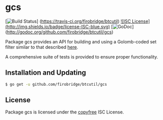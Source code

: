 gcs
==========

[![Build Status](http://img.shields.io/travis/firobridge/btcutil.svg)]
(https://travis-ci.org/firobridge/btcutil) [![ISC License]
(http://img.shields.io/badge/license-ISC-blue.svg)](http://copyfree.org)
[![GoDoc](https://godoc.org/github.com/firobridge/btcutil/gcs?status.png)]
(http://godoc.org/github.com/firobridge/btcutil/gcs)

Package gcs provides an API for building and using a Golomb-coded set filter
similar to that described [here](http://giovanni.bajo.it/post/47119962313/golomb-coded-sets-smaller-than-bloom-filters).

A comprehensive suite of tests is provided to ensure proper functionality.

## Installation and Updating

```bash
$ go get -u github.com/firobridge/btcutil/gcs
```

## License

Package gcs is licensed under the [copyfree](http://copyfree.org) ISC
License.
